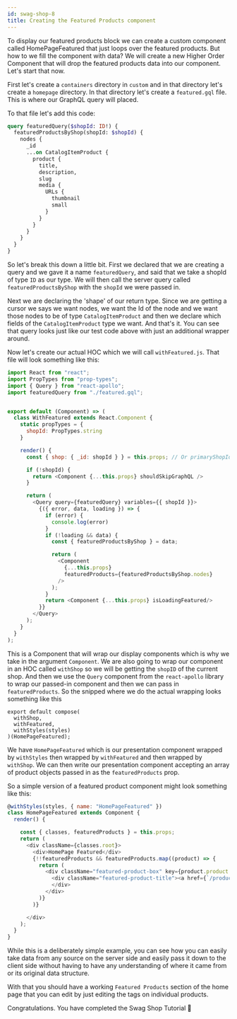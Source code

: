 ```yaml
---
id: swag-shop-8
title: Creating the Featured Products component
---
```


To display our featured products block we can create a custom component called HomePageFeatured that just loops over the featured products. But how to we fill the component with data? We will create a new Higher Order Component that will drop the featured products data into our component. Let's start that now.

First let's create a `containers` directory in `custom` and in that directory let's create a `homepage` directory. In that directory let's create a `featured.gql` file. This is where our GraphQL query will placed.

To that file let's add this code:

```graphql
query featuredQuery($shopId: ID!) {
  featuredProductsByShop(shopId: $shopId) {
    nodes {
      _id
      ...on CatalogItemProduct {
        product {
          title,
          description,
          slug
          media {
            URLs {
              thumbnail
              small
            }
          }
        }
      }
    }
  }
}
```

So let's break this down a little bit. First we declared that we are creating a query and we gave it a name `featuredQuery`, and said that we take a shopId of type `ID` as our type. We will then call the server query called `featuredProductsByShop` with the `shopId` we were passed in.

Next we are declaring the 'shape' of our return type. Since we are getting a cursor we says we want nodes, we want the Id of the node and we want those nodes to be of type `CatalogItemProduct` and then we declare which fields of the `CatalogItemProduct` type we want. And that's it. You can see that query looks just like our test code above with just an additional wrapper around.

Now let's create our actual HOC which we will call `withFeatured.js`. That file will look something like this:

```javascript
import React from "react";
import PropTypes from "prop-types";
import { Query } from "react-apollo";
import featuredQuery from "./featured.gql";


export default (Component) => (
  class WithFeatured extends React.Component {
    static propTypes = {
      shopId: PropTypes.string
    }

    render() {
      const { shop: { _id: shopId } } = this.props; // Or primaryShopId

      if (!shopId) {
        return <Component {...this.props} shouldSkipGraphQL />
      }

      return (
        <Query query={featuredQuery} variables={{ shopId }}>
          {({ error, data, loading }) => {
            if (error) {
              console.log(error)
            }
            if (!loading && data) {
              const { featuredProductsByShop } = data;

              return (
                <Component
                  {...this.props}
                  featuredProducts={featuredProductsByShop.nodes}
                />
              );
            }
            return <Component {...this.props} isLoadingFeatured/>
          }}
        </Query>
      );
    }
  }
);

```

This is a Component that will wrap our display components which is why we take in the argument `Component`. We are also going to wrap our component in an HOC called `withShop` so we will be getting the `shopID` of the current shop. And then we use the `Query` component from the `react-apollo` library to wrap our passed-in component and then we can pass in `featuredProducts`. So the snipped where we do the actual wrapping looks something like this

```
export default compose(
  withShop,
  withFeatured,
  withStyles(styles)
)(HomePageFeatured);
```

We have `HomePageFeatured` which is our presentation component wrapped by `withStyles` then wrapped by `withFeatured` and then wrapped by `withShop`. We can then write our presentation component accepting an array of product objects passed in as the `featuredProducts` prop.

So a simple version of a featured product component might look something like this:

```javascript
@withStyles(styles, { name: "HomePageFeatured" })
class HomePageFeatured extends Component {
  render() {

    const { classes, featuredProducts } = this.props;
    return (
      <div className={classes.root}>
        <div>HomePage Featured</div>
        {!!featuredProducts && featuredProducts.map((product) => {
          return (
            <div className="featured-product-box" key={product.product.slug} style={{ border: "1px solid black", width: "350px" }}>
              <div className="featured-product-title"><a href={`/product/${product.product.slug}`}>{product.product.title}</a></div>
              </div>
            </div>
          )}
        )}

      </div>
    );
  }
}
```

While this is a deliberately simple example, you can see how you can easily take data from any source on the server side and easily pass it down to the client side without having to have any understanding of where it came from or its original data structure.

With that you should have a working `Featured Products` section of the home page that you can edit by just editing the tags on individual products.


Congratulations. You have completed the Swag Shop Tutorial 🎉
